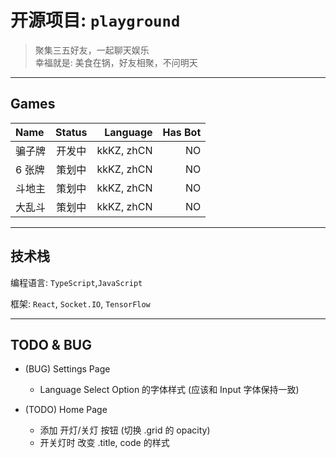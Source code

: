 # 开源项目: `playground`

> 聚集三五好友，一起聊天娱乐
> <br />幸福就是: 美食在锅，好友相聚，不问明天

---

## Games

| Name   | Status |   Language | Has Bot |
| :----- | :----: | ---------: | ------: |
| 骗子牌 | 开发中 | kkKZ, zhCN |      NO |
| 6 张牌 | 策划中 | kkKZ, zhCN |      NO |
| 斗地主 | 策划中 | kkKZ, zhCN |      NO |
| 大乱斗 | 策划中 | kkKZ, zhCN |      NO |

---

## 技术栈

编程语言: `TypeScript`,`JavaScript`

框架: `React`, `Socket.IO`, `TensorFlow`

---

## TODO & BUG

- (BUG) Settings Page

  - Language Select Option 的字体样式 (应该和 Input 字体保持一致)

- (TODO) Home Page
  - 添加 开灯/关灯 按钮 (切换 .grid 的 opacity)
  - 开关灯时 改变 .title, code 的样式
